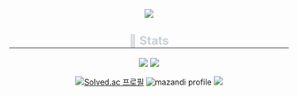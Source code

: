 <div align= "center">
    <img src="https://capsule-render.vercel.app/api?type=rounded&color=gradient&height=240&text=HyeonJun's%20GitHub&animation=&fontColor=ffffff&fontSize=70" />
    </div>
<div align= "center"> 
    <h2 style="border-bottom: 1px solid #21262d; color: #c9d1d9;"> 🏅 Stats </h2> 
<div align= "center"> <img src="https://github-readme-stats.vercel.app/api?username=KHJune99&bg_color=180,fecdcd,00000000&title_color=000000&text_color=000000"/> 
    <img src="https://github-readme-stats.vercel.app/api/top-langs/?username=KHJune99&layout=compact&bg_color=180,fecdcd,00000000&title_color=000000&text_color=000000"/> 
    </div> 

[![Solved.ac
프로필](http://mazassumnida.wtf/api/v2/generate_badge?boj=eoeksgkswlq)](https://solved.ac/eoeksgkswlq)
![mazandi profile](http://mazandi.herokuapp.com/api?handle=eoeksgkswlq&theme=dark)
<img src="http://mazandi.herokuapp.com/api?handle=eoeksgkswlq&theme=dark"/>
    </div>
